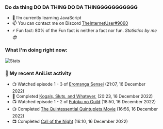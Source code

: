 ### Do da thing DO DA THING DO DA THINGGGGGGGGGGG

<!-- **TheInternetUser0/TheInternetUser0** is a ✨ _special_ ✨ repository because its `README.md` (this file) appears on your GitHub profile. -->


- 🌱 I’m currently learning JavaScript
- 📫 You can contact me on Discord [TheInternetUser#9060](https://discord.com/users/534117072796385300)
- ⚡ Fun fact: 80% of the Fun fact is neither a fact nor fun. _Statistics by me 😎_

### What I'm doing right now:
![Stats](https://discord.c99.nl/widget/theme-3/534117072796385300.png)

### 🌸 My recent AniList activity

<!-- ANILIST_ACTIVITY:start -->

-   📺 Watched episode 1 - 3 of [Eromanga Sensei](https://anilist.co/anime/21685) (21:07, 16 December 2022)
-   📖 Completed [Kogals, Sluts, and Whatever.](https://anilist.co/manga/86978) (20:23, 16 December 2022)
-   📺 Watched episode 1 - 2 of [Futoku no Guild](https://anilist.co/anime/146233) (18:50, 16 December 2022)
-   📺 Completed [The Quintessential Quintuplets Movie](https://anilist.co/anime/131520) (16:56, 16 December 2022)
-   📺 Completed [Call of the Night](https://anilist.co/anime/141391) (16:10, 16 December 2022)

<!-- ANILIST_ACTIVITY:end -->
